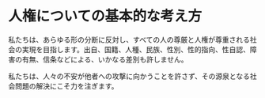 
# 人権についての基本的な考え方

私たちは、あらゆる形の分断に反対し、すべての人の尊厳と人権が尊重される社会の実現を目指します。出自、国籍、人種、民族、性別、性的指向、性自認、障害の有無、信条などによる、いかなる差別も許しません。

私たちは、人々の不安が他者への攻撃に向かうことを許さず、その源泉となる社会問題の解決にこそ力を注ぎます。
